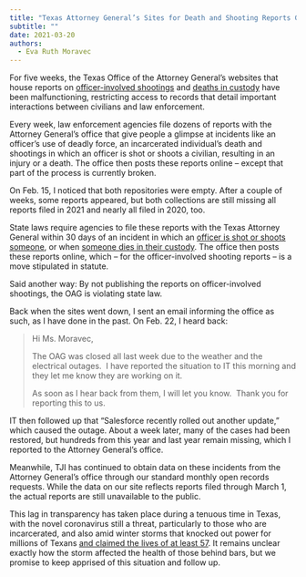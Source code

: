 ```yaml
---
title: "Texas Attorney General’s Sites for Death and Shooting Reports Go Dark "
subtitle: ""
date: 2021-03-20
authors:
  - Eva Ruth Moravec
---
```

For five weeks, the Texas Office of the Attorney General’s websites that house reports on [officer-involved shootings](https://oagtx.force.com/oisreports/apex/OISReportsPage) and [deaths in custody](https://oagtx.force.com/cdr/cdrreportdeaths) have been malfunctioning, restricting access to records that detail important interactions between civilians and law enforcement. 

Every week, law enforcement agencies file dozens of reports with the Attorney General’s office that give people a glimpse at incidents like an officer’s use of deadly force, an incarcerated individual’s death and shootings in which an officer is shot or shoots a civilian, resulting in an injury or a death. The office then posts these reports online – except that part of the process is currently broken. 

On Feb. 15, I noticed that both repositories were empty. After a couple of weeks, some reports appeared, but both collections are still missing all reports filed in 2021 and nearly all filed in 2020, too. 

State laws require agencies to file these reports with the Texas Attorney General within 30 days of an incident in which an [officer is shot or shoots someone](https://statutes.capitol.texas.gov/Docs/CR/htm/CR.2.htm#2.139), or when [someone dies in their custody](https://statutes.capitol.texas.gov/Docs/CR/htm/CR.49.htm). The office then posts these reports online, which – for the officer-involved shooting reports – is a move stipulated in statute. 

Said another way: By not publishing the reports on officer-involved shootings, the OAG is violating state law. 

Back when the sites went down, I sent an email informing the office as such, as I have done in the past. On Feb. 22, I heard back:

> Hi Ms. Moravec,
>
> The OAG was closed all last week due to the weather and the electrical outages.  I have reported the situation to IT this morning and they let me know they are working on it.
>
> As soon as I hear back from them, I will let you know.  Thank you for reporting this to us.

IT then followed up that “Salesforce recently rolled out another update,” which caused the outage. About a week later, many of the cases had been restored, but hundreds from this year and last year remain missing, which I reported to the Attorney General’s office. 

Meanwhile, TJI has continued to obtain data on these incidents from the Attorney General’s office through our standard monthly open records requests. While the data on our site reflects reports filed through March 1, the actual reports are still unavailable to the public. 

This lag in transparency has taken place during a tenuous time in Texas, with the novel coronavirus still a threat, particularly to those who are incarcerated, and also amid winter storms that knocked out power for millions of Texans [and claimed the lives of at least 57](https://www.texastribune.org/2021/03/15/texas-winter-storm-deaths/). It remains unclear exactly how the storm affected the health of those behind bars, but we promise to keep apprised of this situation and follow up.